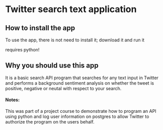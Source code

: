 # Twitter search text application

## How to install the app

To use the app, there is not need to install it; download it and run it

requires python!

## Why you should use this app

It is a basic search API program that searches for any text input in Twitter and performs a background sentiment analysis
on whether the tweet is positive, negative or neutal with respect to your search.

#### Notes:
This was part of a project course to demonstrate how to program an API using python and log user information on postgres to allow
Twitter to authorize the program on the users behalf.
